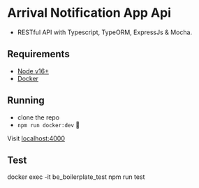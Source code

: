 # Arrival Notification App Api

- RESTful API with Typescript, TypeORM, ExpressJs & Mocha.

## Requirements

- [Node v16+](https://nodejs.org/)
- [Docker](https://www.docker.com/)

## Running

- clone the repo
- `npm run docker:dev` 🚀

Visit [localhost:4000](http://localhost:4000/)

## Test

docker exec -it be_boilerplate_test npm run test
